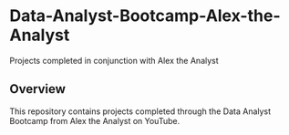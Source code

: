 # Data-Analyst-Bootcamp-Alex-the-Analyst
Projects completed in conjunction with Alex the Analyst

## Overview
This repository contains projects completed through the Data Analyst Bootcamp from Alex the Analyst on YouTube. 
